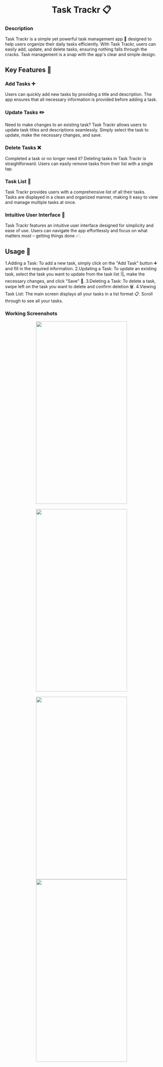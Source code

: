 <h1 align="center">Task Trackr 📋</h1>

### Description

Task Trackr is a simple yet powerful task management app 📝 designed to help users organize their daily tasks efficiently. With Task Trackr, users can easily add, update, and delete tasks, ensuring nothing falls through the cracks. Task management is a snap with the app's clear and simple design.

## Key Features 🌟

### Add Tasks ➕
Users can quickly add new tasks by providing a title and description. The app ensures that all necessary information is provided before adding a task.

### Update Tasks ✏️
Need to make changes to an existing task? Task Trackr allows users to update task titles and descriptions seamlessly. Simply select the task to update, make the necessary changes, and save.

### Delete Tasks ❌
Completed a task or no longer need it? Deleting tasks in Task Trackr is straightforward. Users can easily remove tasks from their list with a single tap.

### Task List 📄
Task Trackr provides users with a comprehensive list of all their tasks. Tasks are displayed in a clean and organized manner, making it easy to view and manage multiple tasks at once.

### Intuitive User Interface 🎨
Task Trackr features an intuitive user interface designed for simplicity and ease of use. Users can navigate the app effortlessly and focus on what matters most – getting things done ✅.

## Usage 🚀

1.Adding a Task: To add a new task, simply click on the "Add Task" button ➕ and fill in the required information.
2.Updating a Task: To update an existing task, select the task you want to update from the task list 🗒️, make the necessary changes, and click "Save" 💾.
3.Deleting a Task: To delete a task, swipe left on the task you want to delete and confirm deletion 🗑️.
4.Viewing Task List: The main screen displays all your tasks in a list format 📋. Scroll through to see all your tasks.

### Working Screenshots
<div align="center">
  <img src = "https://github.com/user-attachments/assets/345d8ece-32af-46ae-aefb-aab895b296ee" alt = "" height="600px" width="300px"/>
</div>
<br/>
<div align="center">
   <img src = "https://github.com/user-attachments/assets/cb110a77-e173-4ddc-a972-0c799d6f42a8" alt = "" height="600px" width="300px"/>
</div>
<br/>
<div align="center">
  <img src = "https://github.com/user-attachments/assets/628ea612-47cb-4a30-9d8a-f47b48ac0aa3" alt = "" height="600px" width="300px"/>
</div>
<div align="center">
  <img src = "https://github.com/user-attachments/assets/628ea612-47cb-4a30-9d8a-f47b48ac0aa3" alt = "" height="600px" width="300px"/>
</div>
<br/>


